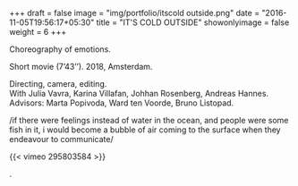 +++
draft = false
image = "img/portfolio/itscold outside.png"
date = "2016-11-05T19:56:17+05:30"
title = "IT'S COLD OUTSIDE"
showonlyimage = false
weight = 6
+++

Choreography of emotions.

Short movie (7’43’’). 
2018, Amsterdam.
<!--more-->

Directing, camera, editing.  
With Julia Vavra, Karina Villafan, Johhan Rosenberg, Andreas Hannes.
Advisors: Marta Popivoda, Ward ten Voorde, Bruno Listopad.

/if there were feelings instead of water in the ocean, and people were some fish in it,
i would become a bubble of air coming to the surface when they endeavour to communicate/

{{< vimeo 295803584 >}}  

.

